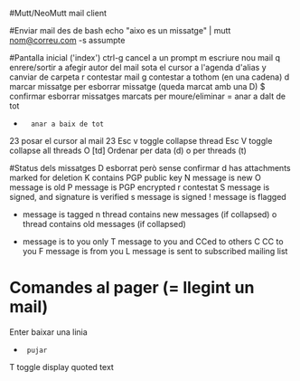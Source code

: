 #Mutt/NeoMutt mail client

#Enviar mail des de bash
  echo "aixo es un missatge" | mutt nom@correu.com -s assumpte

#Pantalla inicial ('index')
  ctrl-g  cancel a un prompt
  m       escriure nou mail
  q       enrere/sortir
  a       afegir autor del mail sota el cursor a l'agenda d'alias
  y       canviar de carpeta
  r       contestar mail
  g       contestar a tothom (en una cadena)
  d       marcar missatge per esborrar missatge (queda marcat amb una D)
  $       confirmar esborrar missatges marcats per moure/eliminar
  =       anar a dalt de tot
  *       anar a baix de tot
  23      posar el cursor al mail 23
  Esc v   toggle collapse thread
  Esc V   toggle collapse all threads
  O [td]  Ordenar per data (d) o per threads (t)

#Status dels missatges
  D  esborrat però sense confirmar
  d  has attachments marked for deletion
  K  contains PGP public key
  N  message is new
  O  message is old
  P  message is PGP encrypted
  r  contestat
  S  message is signed, and signature is verified
  s  message is signed
  !  message is flagged
  *  message is tagged
  n  thread contains new messages (if collapsed)
  o  thread contains old messages (if collapsed)
  +  message is to you only
  T  message to you and CCed to others
  C  CC to you
  F  message is from you
  L  message is sent to subscribed mailing list

# Comandes al pager (= llegint un mail)
  Enter  baixar una linia
  -      pujar
  T      toggle display quoted text
